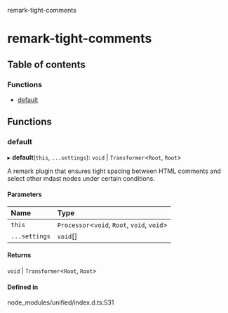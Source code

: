 remark-tight-comments

# remark-tight-comments

## Table of contents

### Functions

- [default](README.md#default)

## Functions

### default

▸ **default**(`this`, `...settings`): `void` \| `Transformer`<`Root`, `Root`\>

A remark plugin that ensures tight spacing between HTML comments and select
other mdast nodes under certain conditions.

#### Parameters

| Name | Type |
| :------ | :------ |
| `this` | `Processor`<`void`, `Root`, `void`, `void`\> |
| `...settings` | `void`[] |

#### Returns

`void` \| `Transformer`<`Root`, `Root`\>

#### Defined in

node_modules/unified/index.d.ts:531
